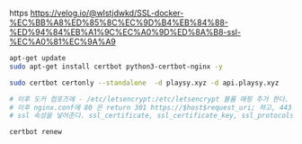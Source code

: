 https
https://velog.io/@wlstjdwkd/SSL-docker-%EC%BB%A8%ED%85%8C%EC%9D%B4%EB%84%88-%ED%94%84%EB%A1%9C%EC%A0%9D%ED%8A%B8-ssl-%EC%A0%81%EC%9A%A9
```bash
apt-get update
sudo apt-get install certbot python3-certbot-nginx -y

sudo certbot certonly --standalone  -d playsy.xyz -d api.playsy.xyz

# 이후 도커 컴포즈에 - /etc/letsencrypt:/etc/letsencrypt 볼륨 매핑 추가 한다.
# 이후 nginx.conf에 80 은 return 301 https://$host$request_uri; 하고, 443 listen serverblock 만든뒤,
# ssl 속성을 넣어준다. ssl_certificate, ssl_certificate_key, ssl_protocols, ssl_prefer_server_ciphers
```


```bash
certbot renew
```